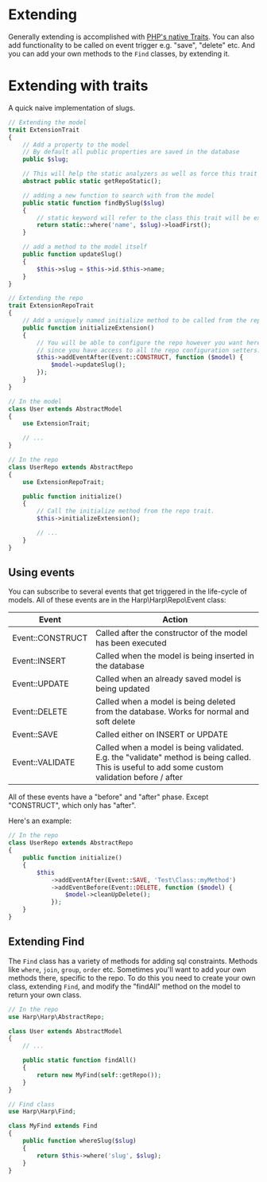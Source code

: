 # Extending

Generally extending is accomplished with [PHP's native Traits](http://www.php.net/manual/en/language.oop5.traits.php). You can also add functionality to be called on event trigger e.g. "save", "delete" etc. And you can add your own methods to the ``Find`` classes, by extending it.

# Extending with traits

A quick naive implementation of slugs.

```php
// Extending the model
trait ExtensionTrait
{
    // Add a property to the model
    // By default all public properties are saved in the database
    public $slug;

    // This will help the static analyzers as well as force this trait to only be added to models
    abstract public static getRepoStatic();

    // adding a new function to search with from the model
    public static function findBySlug($slug)
    {
        // static keyword will refer to the class this trait will be extending
        return static::where('name', $slug)->loadFirst();
    }

    // add a method to the model itself
    public function updateSlug()
    {
        $this->slug = $this->id.$this->name;
    }
}

// Extending the repo
trait ExtensionRepoTrait
{
    // Add a uniquely named initialize method to be called from the repo initialize
    public function initializeExtension()
    {
        // You will be able to configure the repo however you want here,
        // since you have access to all the repo configuration setters.
        $this->addEventAfter(Event::CONSTRUCT, function ($model) {
            $model->updateSlug();
        });
    }
}

// In the model
class User extends AbstractModel
{
    use ExtensionTrait;

    // ...
}

// In the repo
class UserRepo extends AbstractRepo
{
    use ExtensionRepoTrait;

    public function initialize()
    {
        // Call the initialize method from the repo trait.
        $this->initializeExtension();

        // ...
    }
}
```

## Using events

You can subscribe to several events that get triggered in the life-cycle of models. All of these events are in the Harp\Harp\Repo\Event class:

Event            | Action
-----------------|-----------------
Event::CONSTRUCT | Called after the constructor of the model has been executed
Event::INSERT    | Called when the model is being inserted in the database
Event::UPDATE    | Called when an already saved model is being updated
Event::DELETE    | Called when a model is being deleted from the database. Works for normal and soft delete
Event::SAVE      | Called either on INSERT or UPDATE
Event::VALIDATE  | Called when a model is being validated. E.g. the "validate" method is being called. This is useful to add some custom validation before / after

All of these events have a "before" and "after" phase. Except "CONSTRUCT", which only has "after".

Here's an example:

```php
// In the repo
class UserRepo extends AbstractRepo
{
    public function initialize()
    {
        $this
            ->addEventAfter(Event::SAVE, 'Test\Class::myMethod')
            ->addEventBefore(Event::DELETE, function ($model) {
                $model->cleanUpDelete();
            });
    }
}
```

## Extending Find

The ``Find`` class has a variety of methods for adding sql constraints. Methods like ``where``, ``join``, ``group``, ``order`` etc. Sometimes you'll want to add your own methods there, specific to the repo. To do this you need to create your own class, extending ``Find``, and modify the "findAll" method on the model to return your own class.


```php
// In the repo
use Harp\Harp\AbstractRepo;

class User extends AbstractModel
{
    // ...

    public static function findAll()
    {
        return new MyFind(self::getRepo());
    }
}

// Find class
use Harp\Harp\Find;

class MyFind extends Find
{
    public function whereSlug($slug)
    {
        return $this->where('slug', $slug);
    }
}
```

